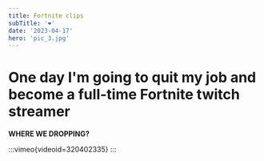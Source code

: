 ```yaml
---
title: Fortnite clips
subTitle: '❤️'
date: '2023-04-17'
hero: 'pic_3.jpg'
---
```

# One day I'm going to quit my job and become a full-time Fortnite twitch streamer

**WHERE WE DROPPING?**

:::vimeo{videoid=320402335}
:::

